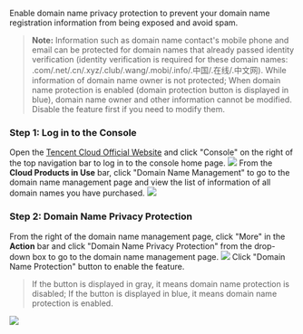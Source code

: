 Enable domain name privacy protection to prevent your domain name registration information from being exposed and avoid spam.
>**Note:**
>Information such as domain name contact's mobile phone and email can be protected for domain names that already passed identity verification (identity verification is required for these domain names: .com/.net/.cn/.xyz/.club/.wang/.mobi/.info/.中国/.在线/.中文网). While information of domain name owner is not protected;
>When domain name protection is enabled (domain protection button is displayed in blue), domain name owner and other information cannot be modified. Disable the feature first if you need to modify them.

### Step 1: Log in to the Console
Open the [Tencent Cloud Official Website](https://cloud.tencent.com/) and click "Console" on the right of the top navigation bar to log in to the console home page.
![](//mc.qcloudimg.com/static/img/93b74a8e306f5f05dfcaf89abeef523d/image.png)
From the **Cloud Products in Use** bar, click "Domain Name Management" to go to the domain name management page and view the list of information of all domain names you have purchased.
![](//mc.qcloudimg.com/static/img/da4ba43894682972815e6deb5f040e50/image.png)
### Step 2: Domain Name Privacy Protection
From the right of the domain name management page, click "More" in the **Action** bar and click "Domain Name Privacy Protection" from the drop-down box to go to the domain name management page.
![](//mc.qcloudimg.com/static/img/9fe45345e471fde31e916d4fbf42924e/image.png)
Click "Domain Name Protection" button to enable the feature.
>If the button is displayed in gray, it means domain name protection is disabled;
>If the button is displayed in blue, it means domain name protection is enabled.

![](//mc.qcloudimg.com/static/img/0b69930a617f72a7ca22f6e5dee94aa2/image.png)

